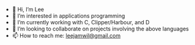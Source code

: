 - 👋 Hi, I’m Lee
- 👀 I’m interested in applications programming
- 🌱 I’m currently working with C, Clipper/Harbour, and D
- 💞️ I’m looking to collaborate on projects involving the above languages
- 📫 How to reach me: leejamwil@gmail.com

<!---
LeeJamesWilson/Lee is a ✨ special ✨ repository because its `README.md` (this file) appears on your GitHub profile.
You can click the Preview link to take a look at your changes.
--->

